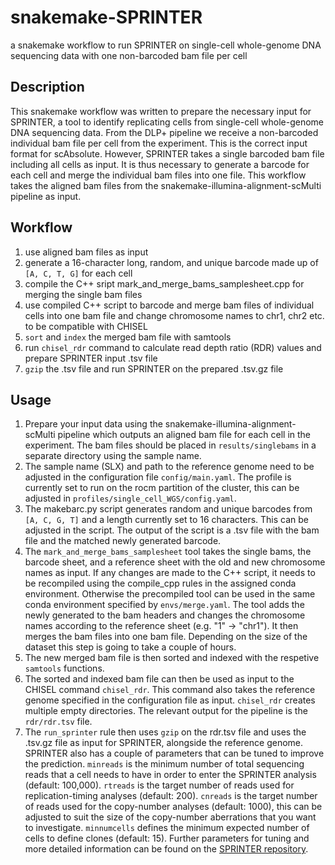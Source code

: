 # snakemake-SPRINTER
a snakemake workflow to run SPRINTER on single-cell whole-genome DNA sequencing data with one non-barcoded bam file per cell

## Description
This snakemake workflow was written to prepare the necessary input for SPRINTER, a tool to identify replicating cells from single-cell whole-genome DNA sequencing data. From the DLP+ pipeline we receive a non-barcoded individual bam file per cell from the experiment. This is the correct input format for scAbsolute. However, SPRINTER takes a single barcoded bam file including all cells as input. It is thus necessary to generate a barcode for each cell and merge the individual bam files into one file. This workflow takes the aligned bam files from the snakemake-illumina-alignment-scMulti pipeline as input. 

## Workflow
1. use aligned bam files as input
2. generate a 16-character long, random, and unique barcode made up of `[A, C, T, G]` for each cell
3. compile the C++ sript mark_and_merge_bams_samplesheet.cpp for merging the single bam files
4. use compiled C++ script to barcode and merge bam files of individual cells into one bam file and change chromosome names to chr1, chr2 etc. to be compatible with CHISEL
5. `sort` and `index` the merged bam file with samtools
6. run `chisel_rdr` command to calculate read depth ratio (RDR) values and prepare SPRINTER input .tsv file 
7. `gzip` the .tsv file and run SPRINTER on the prepared .tsv.gz file

## Usage
1. Prepare your input data using the snakemake-illumina-alignment-scMulti pipeline which outputs an aligned bam file for each cell in the experiment. The bam files should be placed in `results/singlebams` in a separate directory using the sample name. 
2. The sample name (SLX) and path to the reference genome need to be adjusted in the configuration file `config/main.yaml`. The profile is currently set to run on the rocm partition of the cluster, this can be adjusted in `profiles/single_cell_WGS/config.yaml`.
3. The makebarc.py script generates random and unique barcodes from `[A, C, G, T]` and a length currently set to 16 characters. This can be adjusted in the script. The output of the script is a .tsv file with the bam file and the matched newly generated barcode. 
4. The `mark_and_merge_bams_samplesheet` tool takes the single bams, the barcode sheet, and a reference sheet with the old and new chromosome names as input. If any changes are made to the C++ script, it needs to be recompiled using the compile_cpp rules in the assigned conda environment. Otherwise the precompiled tool can be used in the same conda environment specified by `envs/merge.yaml`. The tool adds the newly generated to the bam headers and changes the chromosome names according to the reference sheet (e.g. "1" -> "chr1"). It then merges the bam files into one bam file. Depending on the size of the dataset this step is going to take a couple of hours.
5. The new merged bam file is then sorted and indexed with the respetive `samtools` functions.
6. The sorted and indexed bam file can then be used as input to the CHISEL command `chisel_rdr`. This command also takes the reference genome specified in the configuration file as input. `chisel_rdr` creates multiple empty directories. The relevant output for the pipeline is the `rdr/rdr.tsv` file. 
7. The `run_sprinter` rule then uses `gzip` on the rdr.tsv file and uses the .tsv.gz file as input for SPRINTER, alongside the reference genome. SPRINTER also has a couple of parameters that can be tuned to improve the prediction. `minreads` is the minimum number of total sequencing reads that a cell needs to have in order to enter the SPRINTER analysis (default: 100,000). `rtreads` is the target number of reads used for replication-timing analyses (default: 200). `cnreads` is the target number of reads used for the copy-number analyses (default: 1000), this can be adjusted to suit the size of the copy-number aberrations that you want to investigate. `minnumcells` defines the minimum expected number of cells to define clones (default: 15). Further parameters for tuning and more detailed information can be found on the [SPRINTER repository](https://github.com/zaccaria-lab/SPRINTER).
